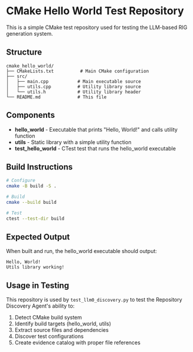 # CMake Hello World Test Repository

This is a simple CMake test repository used for testing the LLM-based RIG generation system.

## Structure

```
cmake_hello_world/
├── CMakeLists.txt          # Main CMake configuration
├── src/
│   ├── main.cpp           # Main executable source
│   ├── utils.cpp          # Utility library source
│   └── utils.h            # Utility library header
└── README.md              # This file
```

## Components

- **hello_world** - Executable that prints "Hello, World!" and calls utility function
- **utils** - Static library with a simple utility function
- **test_hello_world** - CTest test that runs the hello_world executable

## Build Instructions

```bash
# Configure
cmake -B build -S .

# Build
cmake --build build

# Test
ctest --test-dir build
```

## Expected Output

When built and run, the hello_world executable should output:
```
Hello, World!
Utils library working!
```

## Usage in Testing

This repository is used by `test_llm0_discovery.py` to test the Repository Discovery Agent's ability to:

1. Detect CMake build system
2. Identify build targets (hello_world, utils)
3. Extract source files and dependencies
4. Discover test configurations
5. Create evidence catalog with proper file references
